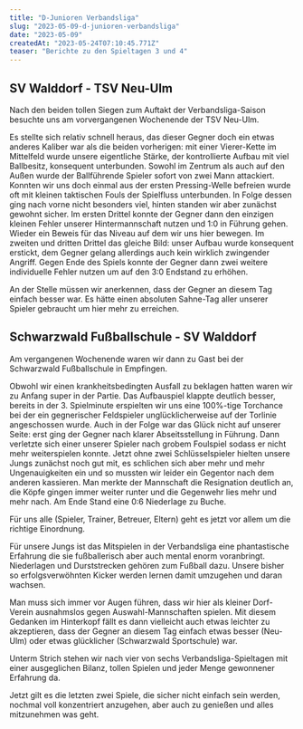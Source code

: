 ```yaml
---
title: "D-Junioren Verbandsliga"
slug: "2023-05-09-d-junioren-verbandsliga"
date: "2023-05-09"
createdAt: "2023-05-24T07:10:45.771Z"
teaser: "Berichte zu den Spieltagen 3 und 4"
---
```

## SV Walddorf - TSV Neu-Ulm

Nach den beiden tollen Siegen zum Auftakt der Verbandsliga-Saison besuchte uns am vorvergangenen Wochenende der TSV Neu-Ulm.

Es stellte sich relativ schnell heraus, das dieser Gegner doch ein etwas anderes Kaliber war als die beiden vorherigen: mit einer Vierer-Kette im Mittelfeld wurde unsere eigentliche Stärke, der kontrollierte Aufbau mit viel Ballbesitz, konsequent unterbunden. Sowohl im Zentrum als auch auf den Außen wurde der Ballführende Spieler sofort von zwei Mann attackiert. Konnten wir uns doch einmal aus der ersten Pressing-Welle befreien wurde oft mit kleinen taktischen Fouls der Spielfluss unterbunden. In Folge dessen ging nach vorne nicht besonders viel, hinten standen wir aber zunächst gewohnt sicher. Im ersten Drittel konnte der Gegner dann den einzigen kleinen Fehler unserer Hintermannschaft nutzen und 1:0 in Führung gehen. Wieder ein Beweis für das Niveau auf dem wir uns hier bewegen. Im zweiten und dritten Drittel das gleiche Bild: unser Aufbau wurde konsequent erstickt, dem Gegner gelang allerdings auch kein wirklich zwingender Angriff. Gegen Ende des Spiels konnte der Gegner dann zwei weitere individuelle Fehler nutzen um auf den 3:0 Endstand zu erhöhen.

An der Stelle müssen wir anerkennen, dass der Gegner an diesem Tag einfach besser war. Es hätte einen absoluten Sahne-Tag aller unserer Spieler gebraucht um hier mehr zu erreichen.

## Schwarzwald Fußballschule - SV Walddorf

Am vergangenen Wochenende waren wir dann zu Gast bei der Schwarzwald Fußballschule in Empfingen.

Obwohl wir einen krankheitsbedingten Ausfall zu beklagen hatten waren wir zu Anfang super in der Partie. Das Aufbauspiel klappte deutlich besser, bereits in der 3. Spielminute erspielten wir uns eine 100%-tige Torchance bei der ein gegnerischer Feldspieler unglücklicherweise auf der Torlinie angeschossen wurde. Auch in der Folge war das Glück nicht auf unserer Seite: erst ging der Gegner nach klarer Abseitsstellung in Führung. Dann verletzte sich einer unserer Spieler nach grobem Foulspiel sodass er nicht mehr weiterspielen konnte. Jetzt ohne zwei Schlüsselspieler hielten unsere Jungs zunächst noch gut mit, es schlichen sich aber mehr und mehr Ungenauigkeiten ein und so mussten wir leider ein Gegentor nach dem anderen kassieren. Man merkte der Mannschaft die Resignation deutlich an, die Köpfe gingen immer weiter runter und die Gegenwehr lies mehr und mehr nach. Am Ende Stand eine 0:6 Niederlage zu Buche.

Für uns alle (Spieler, Trainer, Betreuer, Eltern) geht es jetzt vor allem um die richtige Einordnung.

Für unsere Jungs ist das Mitspielen in der Verbandsliga eine phantastische Erfahrung die sie fußballerisch aber auch mental enorm voranbringt. Niederlagen und Durststrecken gehören zum Fußball dazu. Unsere bisher so erfolgsverwöhnten Kicker werden lernen damit umzugehen und daran wachsen.

Man muss sich immer vor Augen führen, dass wir hier als kleiner Dorf-Verein ausnahmslos gegen Auswahl-Mannschaften spielen. Mit diesem Gedanken im Hinterkopf fällt es dann vielleicht auch etwas leichter zu akzeptieren, dass der Gegner an diesem Tag einfach etwas besser (Neu-Ulm) oder etwas glücklicher (Schwarzwald Sportschule) war.

Unterm Strich stehen wir nach vier von sechs Verbandsliga-Spieltagen mit einer ausgeglichen Bilanz, tollen Spielen und jeder Menge gewonnener Erfahrung da.

Jetzt gilt es die letzten zwei Spiele, die sicher nicht einfach sein werden, nochmal voll konzentriert anzugehen, aber auch zu genießen und alles mitzunehmen was geht.
